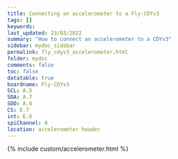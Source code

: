 ```yaml
---
title: Connecting an accelerometer to a Fly-CDYv3
tags: []
keywords: 
last_updated: 23/03/2022
summary: "How to connect an accelerometer to a CDYv3"
sidebar: mydoc_sidebar
permalink: fly_cdyv3_accelerometer.html
folder: mydoc
comments: false
toc: false
datatable: true
boardname: Fly-CDYv3
SCL: A.5
SDA: A.7
SDO: A.6
CS: E.7
int: E.6
spiChannel: 0
location: accelerometer header
---
```


{% include custom/accelerometer.html %}